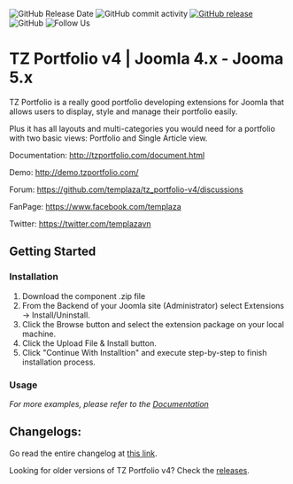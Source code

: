 ![GitHub Release Date](https://img.shields.io/github/release-date/templaza/tz_portfolio-v4)
![GitHub commit activity](https://img.shields.io/github/commit-activity/m/templaza/tz_portfolio-v4)
[![GitHub release](https://img.shields.io/github/release/templaza/tz_portfolio-v4.svg)](https://github.com/templaza/tz_portfolio-v4/releases)
![GitHub](https://img.shields.io/github/license/templaza/tz_portfolio-v4)
![Follow Us](https://img.shields.io/twitter/follow/templazavn?style=social)

# TZ Portfolio v4 | Joomla 4.x - Jooma 5.x

TZ Portfolio is a really good portfolio developing extensions for Joomla that allows users to display, style and manage their portfolio easily.

Plus it has all layouts and multi-categories you would need for a portfolio with two basic views: Portfolio and Single Article view.

Documentation: http://tzportfolio.com/document.html

Demo: http://demo.tzportfolio.com/

Forum: https://github.com/templaza/tz_portfolio-v4/discussions

FanPage: https://www.facebook.com/templaza

Twitter: https://twitter.com/templazavn

## Getting Started
 
 ### Installation
 
 1. Download the component .zip file
 2. From the Backend of your Joomla site (Administrator) select Extensions → Install/Uninstall.
 3. Click the Browse button and select the extension package on your local machine.
 4. Click the Upload File & Install button.
 5. Click "Continue With Installtion" and execute step-by-step to finish installation process.
 
 ### Usage
 
 _For more examples, please refer to the [Documentation](http://tzportfolio.com/document.html)_

## Changelogs:

Go read the entire changelog at [this link](https://github.com/templaza/tz_portfolio-v4/blob/main/CHANGELOG.md).

Looking for older versions of TZ Portfolio v4? Check the [releases](https://github.com/templaza/tz_portfolio-v4/releases).